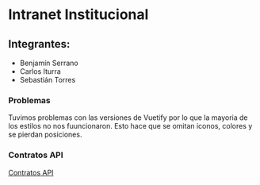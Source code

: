 # Intranet Institucional

## Integrantes: 
- Benjamín Serrano 
- Carlos Iturra
- Sebastián Torres

### Problemas
Tuvimos problemas con las versiones de Vuetify por lo que la mayoria de los estilos no nos fuuncionaron.
Esto hace que se omitan iconos, colores y se pierdan posiciones.

### Contratos API
[Contratos API](https://github.com/BenjaSerrano828/Intranet-Institucional/blob/main/Contratos%20API%20-%20Esp.%20tec.%20I.pdf)
